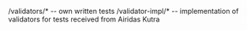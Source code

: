 /validators/* -- own written tests
/validator-impl/* -- implementation of validators for tests received from Airidas Kutra
